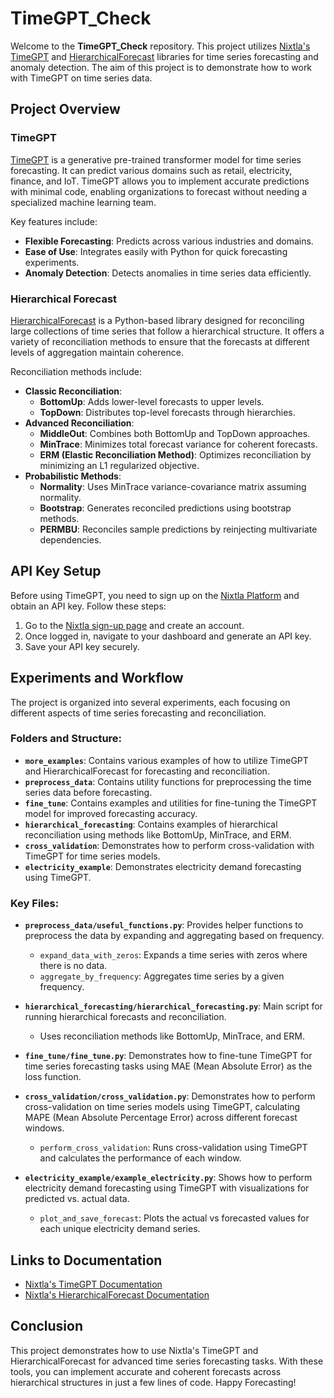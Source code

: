 # TimeGPT_Check

Welcome to the **TimeGPT_Check** repository. This project utilizes [Nixtla's TimeGPT](https://github.com/Nixtla/nixtla) and [HierarchicalForecast](https://github.com/Nixtla/hierarchicalforecast) libraries for time series forecasting and anomaly detection. The aim of this project is to demonstrate how to work with TimeGPT on time series data.

## Project Overview

### TimeGPT
[TimeGPT](https://docs.nixtla.io/) is a generative pre-trained transformer model for time series forecasting. It can predict various domains such as retail, electricity, finance, and IoT. TimeGPT allows you to implement accurate predictions with minimal code, enabling organizations to forecast without needing a specialized machine learning team.

Key features include:
- **Flexible Forecasting**: Predicts across various industries and domains.
- **Ease of Use**: Integrates easily with Python for quick forecasting experiments.
- **Anomaly Detection**: Detects anomalies in time series data efficiently.

### Hierarchical Forecast
[HierarchicalForecast](https://nixtlaverse.nixtla.io/hierarchicalforecast/index.html) is a Python-based library designed for reconciling large collections of time series that follow a hierarchical structure. It offers a variety of reconciliation methods to ensure that the forecasts at different levels of aggregation maintain coherence.

Reconciliation methods include:
- **Classic Reconciliation**:
  - **BottomUp**: Adds lower-level forecasts to upper levels.
  - **TopDown**: Distributes top-level forecasts through hierarchies.
- **Advanced Reconciliation**:
  - **MiddleOut**: Combines both BottomUp and TopDown approaches.
  - **MinTrace**: Minimizes total forecast variance for coherent forecasts.
  - **ERM (Elastic Reconciliation Method)**: Optimizes reconciliation by minimizing an L1 regularized objective.
- **Probabilistic Methods**:
  - **Normality**: Uses MinTrace variance-covariance matrix assuming normality.
  - **Bootstrap**: Generates reconciled predictions using bootstrap methods.
  - **PERMBU**: Reconciles sample predictions by reinjecting multivariate dependencies.

## API Key Setup

Before using TimeGPT, you need to sign up on the [Nixtla Platform](https://nixtla.io/) and obtain an API key. Follow these steps:

1. Go to the [Nixtla sign-up page](https://nixtla.io/signup) and create an account.
2. Once logged in, navigate to your dashboard and generate an API key.
3. Save your API key securely.

## Experiments and Workflow

The project is organized into several experiments, each focusing on different aspects of time series forecasting and reconciliation.

### Folders and Structure:
- **`more_examples`**: Contains various examples of how to utilize TimeGPT and HierarchicalForecast for forecasting and reconciliation.
- **`preprocess_data`**: Contains utility functions for preprocessing the time series data before forecasting.
- **`fine_tune`**: Contains examples and utilities for fine-tuning the TimeGPT model for improved forecasting accuracy.
- **`hierarchical_forecasting`**: Contains examples of hierarchical reconciliation using methods like BottomUp, MinTrace, and ERM.
- **`cross_validation`**: Demonstrates how to perform cross-validation with TimeGPT for time series models.
- **`electricity_example`**: Demonstrates electricity demand forecasting using TimeGPT.

### Key Files:
- **`preprocess_data/useful_functions.py`**: Provides helper functions to preprocess the data by expanding and aggregating based on frequency.
  - `expand_data_with_zeros`: Expands a time series with zeros where there is no data.
  - `aggregate_by_frequency`: Aggregates time series by a given frequency.

- **`hierarchical_forecasting/hierarchical_forecasting.py`**: Main script for running hierarchical forecasts and reconciliation.
  - Uses reconciliation methods like BottomUp, MinTrace, and ERM.

- **`fine_tune/fine_tune.py`**: Demonstrates how to fine-tune TimeGPT for time series forecasting tasks using MAE (Mean Absolute Error) as the loss function.

- **`cross_validation/cross_validation.py`**: Demonstrates how to perform cross-validation on time series models using TimeGPT, calculating MAPE (Mean Absolute Percentage Error) across different forecast windows.
  - `perform_cross_validation`: Runs cross-validation using TimeGPT and calculates the performance of each window.
  
- **`electricity_example/example_electricity.py`**: Shows how to perform electricity demand forecasting using TimeGPT with visualizations for predicted vs. actual data.
  - `plot_and_save_forecast`: Plots the actual vs forecasted values for each unique electricity demand series.

## Links to Documentation

- [Nixtla's TimeGPT Documentation](https://docs.nixtla.io/)
- [Nixtla's HierarchicalForecast Documentation](https://nixtlaverse.nixtla.io/hierarchicalforecast/index.html)

## Conclusion
This project demonstrates how to use Nixtla's TimeGPT and HierarchicalForecast for advanced time series forecasting tasks. With these tools, you can implement accurate and coherent forecasts across hierarchical structures in just a few lines of code.
Happy Forecasting!